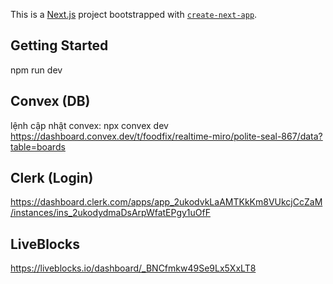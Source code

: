 This is a [Next.js](https://nextjs.org) project bootstrapped with [
`create-next-app`](https://nextjs.org/docs/app/api-reference/cli/create-next-app).

## Getting Started

npm run dev

## Convex (DB)

lệnh cập nhật convex:   npx convex dev
https://dashboard.convex.dev/t/foodfix/realtime-miro/polite-seal-867/data?table=boards

## Clerk (Login)

https://dashboard.clerk.com/apps/app_2ukodvkLaAMTKkKm8VUkcjCcZaM/instances/ins_2ukodydmaDsArpWfatEPgy1uOfF

## LiveBlocks

https://liveblocks.io/dashboard/_BNCfmkw49Se9Lx5XxLT8


